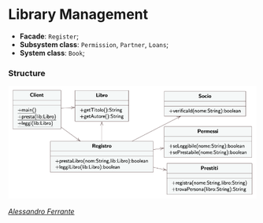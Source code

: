 # Library Management
  - **Facade**: `Register`;
  - **Subsystem class**: `Permission`, `Partner`, `Loans`;
  - **System class**: `Book`;
### Structure
  ![Struttura](image.png)

  *[Alessandro Ferrante](https://alessandroferrante.net)*